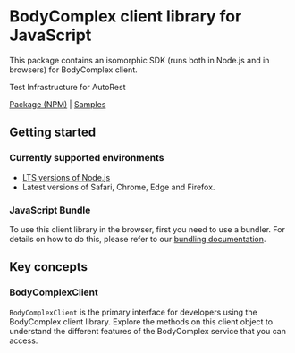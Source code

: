 # BodyComplex client library for JavaScript

This package contains an isomorphic SDK (runs both in Node.js and in browsers) for BodyComplex client.

Test Infrastructure for AutoRest

[Package (NPM)](https://www.npmjs.com/package/@msinternal/body-complex) |
[Samples](https://github.com/Azure-Samples/azure-samples-js-management)

## Getting started

### Currently supported environments

- [LTS versions of Node.js](https://nodejs.org/about/releases/)
- Latest versions of Safari, Chrome, Edge and Firefox.





### JavaScript Bundle
To use this client library in the browser, first you need to use a bundler. For details on how to do this, please refer to our [bundling documentation](https://aka.ms/AzureSDKBundling).

## Key concepts

### BodyComplexClient

`BodyComplexClient` is the primary interface for developers using the BodyComplex client library. Explore the methods on this client object to understand the different features of the BodyComplex service that you can access.

